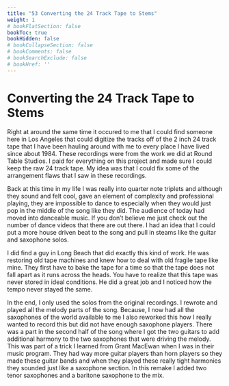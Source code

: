 ```yaml
---
title: "53 Converting the 24 Track Tape to Stems"
weight: 1
# bookFlatSection: false
bookToc: true
bookHidden: false
# bookCollapseSection: false
# bookComments: false
# bookSearchExclude: false
# bookHref: ''
---
```

# Converting the 24 Track Tape to Stems
Right at around the same time it occured to me that I could find someone here in Los Angeles that could digitize the tracks off of the 2 inch 24 track tape that I have been hauling around with me to every place I have lived since about 1984. These recordings were from the work we did at Round Table Studios. I paid for everything on this project and made sure I could keep the raw 24 track tape. My idea was that I could fix some of the arrangement flaws that I saw in these recordings.

Back at this time in my life I was really into quarter note triplets and although they sound and felt cool, gave an element of complexity and professional playing, they are impossible to dance to especially when they would just pop in the middle of the song like they did. The audience of today had moved into danceable music. If you don’t believe me just check out the number of dance videos that there are out there. I had an idea that I could put a more house driven beat to the song and pull in steams like the guitar and saxophone solos.

I did find a guy in Long Beach that did exactly this kind of work. He was restoring old tape machines and knew how to deal with old fragile tape like mine. They first have to bake the tape for a time so that the tape does not fall apart as it runs across the heads. You have to realize that this tape was never stored in ideal conditions. He did a great job and I noticed how the tempo never stayed the same.

In the end, I only used the solos from the original recordings. I rewrote and played all the melody parts of the song. Because, I now had all the saxophones of the world available to me I also reworked this how I really wanted to record this but did not have enough saxophone players. There was a part in the second half of the song where I got the two guitars to add additional harmony to the two saxophones that were driving the melody. This was part of a trick I learned from Grant MacEwan when I was in their music program. They had way more guitar players than horn players so they made these guitar bands and when they played these really tight harmonies they sounded just like a saxophone section.  In this remake I added two tenor saxophones and a baritone saxophone to the mix.